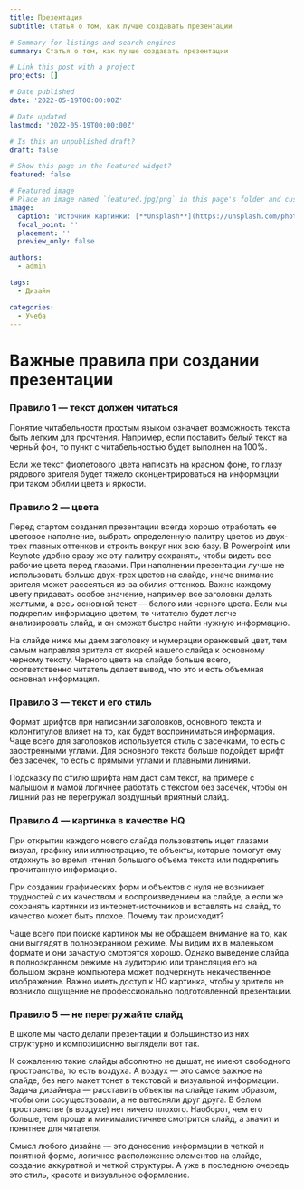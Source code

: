 ```yaml
---
title: Презентация
subtitle: Статья о том, как лучше создавать презентации

# Summary for listings and search engines
summary: Статья о том, как лучше создавать презентации

# Link this post with a project
projects: []

# Date published
date: '2022-05-19T00:00:00Z'

# Date updated
lastmod: '2022-05-19T00:00:00Z'

# Is this an unpublished draft?
draft: false

# Show this page in the Featured widget?
featured: false

# Featured image
# Place an image named `featured.jpg/png` in this page's folder and customize its options here.
image:
  caption: 'Источник картинки: [**Unsplash**](https://unsplash.com/photos/bzdhc5b3Bxs)'
  focal_point: ''
  placement: ''
  preview_only: false

authors:
  - admin

tags:
  - Дизайн

categories:
  - Учеба
---
```


# Важные правила при создании презентации

### Правило 1 — текст должен читаться

Понятие читабельности простым языком означает возможность текста быть легким для прочтения. Например, если поставить белый текст на черный фон, то пункт с читабельностью будет выполнен на 100%.

Если же текст фиолетового цвета написать на красном фоне, то глазу рядового зрителя будет тяжело сконцентрироваться на информации при таком обилии цвета и яркости.

### Правило 2 — цвета

Перед стартом создания презентации всегда хорошо отработать ее цветовое наполнение, выбрать определенную палитру цветов из двух-трех главных оттенков и строить вокруг них всю базу. В Powerpoint или Keynote удобно сразу же эту палитру сохранять, чтобы видеть все рабочие цвета перед глазами. При наполнении презентации лучше не использовать больше двух-трех цветов на слайде, иначе внимание зрителя может рассеяться из-за обилия оттенков. Важно каждому цвету придавать особое значение, например все заголовки делать желтыми, а весь основной текст — белого или черного цвета. Если мы подкрепим информацию цветом, то читателю будет легче анализировать слайд, и он сможет быстро найти нужную информацию.

На слайде ниже мы даем заголовку и нумерации оранжевый цвет, тем самым направляя зрителя от якорей нашего слайда к основному черному тексту. Черного цвета на слайде больше всего, соответственно читатель делает вывод, что это и есть объемная основная информация.

### Правило 3 — текст и его стиль

Формат шрифтов при написании заголовков, основного текста и колонтитулов влияет на то, как будет восприниматься информация. Чаще всего для заголовков используется стиль с засечками, то есть с заостренными углами. Для основного текста больше подойдет шрифт без засечек, то есть с прямыми углами и плавными линиями.

Подсказку по стилю шрифта нам даст сам текст, на примере с малышом и мамой логичнее работать с текстом без засечек, чтобы он лишний раз не перегружал воздушный приятный слайд.

### Правило 4 — картинка в качестве HQ

При открытии каждого нового слайда пользователь ищет глазами визуал, графику или иллюстрацию, те объекты, которые помогут ему отдохнуть во время чтения большого объема текста или подкрепить прочитанную информацию.

При создании графических форм и объектов с нуля не возникает трудностей с их качеством и воспроизведением на слайде, а если же сохранять картинки из интернет-источников и вставлять на слайд, то качество может быть плохое. Почему так происходит?

Чаще всего при поиске картинок мы не обращаем внимание на то, как они выглядят в полноэкранном режиме. Мы видим их в маленьком формате и они зачастую смотрятся хорошо. Однако выведение слайда в полноэкранном режиме на аудиторию или трансляция его на большом экране компьютера может подчеркнуть некачественное изображение. Важно иметь доступ к HQ картинка, чтобы у зрителя не возникло ощущение не профессионально подготовленной презентации.

### Правило 5 — не перегружайте слайд

В школе мы часто делали презентации и большинство из них структурно и композиционно выглядели вот так.

К сожалению такие слайды абсолютно не дышат, не имеют свободного пространства, то есть воздуха. А воздух — это самое важное на слайде, без него макет тонет в текстовой и визуальной информации. Задача дизайнера — расставить объекты на слайде таким образом, чтобы они сосуществовали, а не вытесняли друг друга. В белом пространстве (в воздухе) нет ничего плохого. Наоборот, чем его больше, тем проще и минималистичнее смотрится слайд, а значит и понятнее для читателя.

Смысл любого дизайна — это донесение информации в четкой и понятной форме, логичное расположение элементов на слайде, создание аккуратной и четкой структуры. А уже в последнюю очередь это стиль, красота и визуальное оформление.
